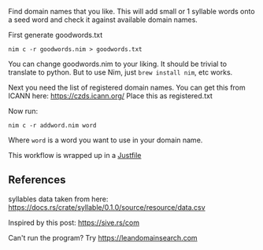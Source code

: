 Find domain names that you like.
This will add small or 1 syllable words onto a seed word
and check it against available domain names.

First generate goodwords.txt

	nim c -r goodwords.nim > goodwords.txt

You can change goodwords.nim to your liking.
It should be trivial to translate to python.
But to use Nim, just `brew install nim`, etc works.

Next you need the list of registered domain names. You can get this from ICANN here: https://czds.icann.org/
Place this as registered.txt

Now run:

	nim c -r addword.nim word

Where `word` is a word you want to use in your domain name.

This workflow is wrapped up in a [Justfile](https://github.com/casey/just)


## References

syllables data taken from here:
https://docs.rs/crate/syllable/0.1.0/source/resource/data.csv

Inspired by this post: https://sive.rs/com

Can't run the program?
Try https://leandomainsearch.com
